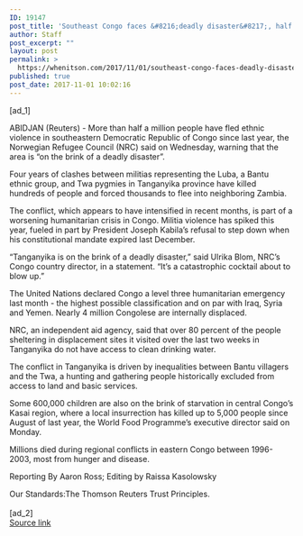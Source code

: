 ```yaml
---
ID: 19147
post_title: 'Southeast Congo faces &#8216;deadly disaster&#8217;, half a million people displaced: NGO'
author: Staff
post_excerpt: ""
layout: post
permalink: >
  https://whenitson.com/2017/11/01/southeast-congo-faces-deadly-disaster-half-a-million-people-displaced-ngo/
published: true
post_date: 2017-11-01 10:02:16
---
```

 [ad_1]
<br><div data-reactid="31"><p data-reactid="32">ABIDJAN (Reuters) - More than half a million people have fled ethnic violence in southeastern Democratic Republic of Congo since last year, the Norwegian Refugee Council (NRC) said on Wednesday, warning that the area is “on the brink of a deadly disaster”.  </p><p data-reactid="33">Four years of clashes between militias representing the Luba, a Bantu ethnic group, and Twa pygmies in Tanganyika province have killed hundreds of people and forced thousands to flee into neighboring Zambia. </p><p data-reactid="34">The conflict, which appears to have intensified in recent months, is part of a worsening humanitarian crisis in Congo. Militia violence has spiked this year, fueled in part by President Joseph Kabila’s refusal to step down when his constitutional mandate expired last December.  </p><p data-reactid="35">“Tanganyika is on the brink of a deadly disaster,” said Ulrika Blom, NRC’s Congo country director, in a statement. “It’s a catastrophic cocktail about to blow up.”  </p><p data-reactid="36">The United Nations declared Congo a level three humanitarian emergency last month - the highest possible classification and on par with Iraq, Syria and Yemen. Nearly 4 million Congolese are internally displaced.  </p><p data-reactid="37">NRC, an independent aid agency, said that over 80 percent of the people sheltering in displacement sites it visited over the last two weeks in Tanganyika do not have access to clean drinking water.  </p><p data-reactid="38">The conflict in Tanganyika is driven by inequalities between Bantu villagers and the Twa, a hunting and gathering people historically excluded from access to land and basic services. </p><p data-reactid="39">Some 600,000 children are also on the brink of starvation in central Congo’s Kasai region, where a local insurrection has killed up to 5,000 people since August of last year, the World Food Programme’s executive director said on Monday. </p><p data-reactid="40">Millions died during regional conflicts in eastern Congo between 1996-2003, most from hunger and disease.  </p><div class="Attribution_attribution_o4ojT" data-reactid="41"><p class="Attribution_content_27_rw" data-reactid="42">Reporting By Aaron Ross; Editing by Raissa Kasolowsky</p></div><div class="ArticleBody_trustBadgeContainer_1_iEv" data-reactid="43"><span class="ArticleBody_trustBadgeTitle_3xFqc" data-reactid="44">Our Standards:</span><span class="trustBadgeUrl" data-reactid="45">The Thomson Reuters Trust Principles.</span></div></div>
<br>[ad_2]
<br><a href="http://feeds.reuters.com/~r/Reuters/worldNews/~3/IiCJdowe55c/southeast-congo-faces-deadly-disaster-half-a-million-people-displaced-ngo-idUSKBN1D1488">Source link </a>